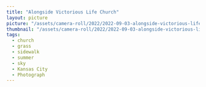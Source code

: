 ```yaml
---
title: "Alongside Victorious Life Church"
layout: picture
picture: "/assets/camera-roll/2022/2022-09-03-alongside-victorious-life-church/20220903_174016326_iOS.jpg"
thumbnail: "/assets/camera-roll/2022/2022-09-03-alongside-victorious-life-church/20220903_174016326_iOS-thumbnail.jpg"
tags:
  - church
  - grass
  - sidewalk
  - summer
  - sky
  - Kansas City
  - Photograph
---
```


